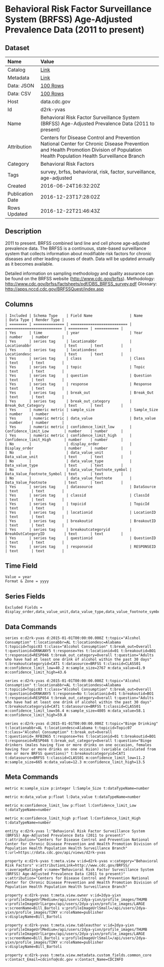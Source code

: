 # Behavioral Risk Factor Surveillance System (BRFSS) Age-Adjusted Prevalence Data (2011 to present)

## Dataset

| Name | Value |
| :--- | :---- |
| Catalog | [Link](https://catalog.data.gov/dataset/behavioral-risk-factor-surveillance-system-brfss-age-adjusted-prevalence-data-2011-to-pres-e2415) |
| Metadata | [Link](https://data.cdc.gov/api/views/d2rk-yvas) |
| Data: JSON | [100 Rows](https://data.cdc.gov/api/views/d2rk-yvas/rows.json?max_rows=100) |
| Data: CSV | [100 Rows](https://data.cdc.gov/api/views/d2rk-yvas/rows.csv?max_rows=100) |
| Host | data.cdc.gov |
| Id | d2rk-yvas |
| Name | Behavioral Risk Factor Surveillance System (BRFSS) Age-Adjusted Prevalence Data (2011 to present) |
| Attribution | Centers for Disease Control and Prevention National Center for Chronic Disease Prevention and Health Promotion Division of Population Health Population Health Surveillance Branch |
| Category | Behavioral Risk Factors |
| Tags | survey, brfss, behavioral, risk, factor, surveillance, age-adjusted |
| Created | 2016-06-24T16:32:20Z |
| Publication Date | 2016-12-23T17:28:02Z |
| Rows Updated | 2016-12-22T21:46:43Z |

## Description

2011 to present. BRFSS combined land line and cell phone age-adjusted prevalence data. The BRFSS is a continuous, state-based surveillance system that collects information about modifiable risk factors for chronic diseases and other leading causes of death. 
Data will be updated annually as it becomes available.

Detailed information on sampling methodology and quality assurance can be found on the BRFSS website (http://www.cdc.gov/brfss). 
Methodology: http://www.cdc.gov/brfss/factsheets/pdf/DBS_BRFSS_survey.pdf 
Glossary: http://apps.nccd.cdc.gov/BRFSSQuest/index.asp

## Columns

```ls
| Included | Schema Type    | Field Name                 | Name                       | Data Type | Render Type |
| ======== | ============== | ========================== | ========================== | ========= | =========== |
| Yes      | time           | year                       | Year                       | number    | number      |
| Yes      | series tag     | locationabbr               | Locationabbr               | text      | text        |
| Yes      | series tag     | locationdesc               | Locationdesc               | text      | text        |
| Yes      | series tag     | class                      | Class                      | text      | text        |
| Yes      | series tag     | topic                      | Topic                      | text      | text        |
| Yes      | series tag     | question                   | Question                   | text      | text        |
| Yes      | series tag     | response                   | Response                   | text      | text        |
| Yes      | series tag     | break_out                  | Break_Out                  | text      | text        |
| Yes      | series tag     | break_out_category         | Break_Out_Category         | text      | text        |
| Yes      | numeric metric | sample_size                | Sample_Size                | number    | number      |
| Yes      | numeric metric | data_value                 | Data_value                 | number    | number      |
| Yes      | numeric metric | confidence_limit_low       | Confidence_limit_Low       | number    | number      |
| Yes      | numeric metric | confidence_limit_high      | Confidence_limit_High      | number    | number      |
| No       |                | display_order              | Display_order              | number    | number      |
| No       |                | data_value_unit            | Data_value_unit            | text      | text        |
| No       |                | data_value_type            | Data_value_type            | text      | text        |
| No       |                | data_value_footnote_symbol | Data_Value_Footnote_Symbol | text      | text        |
| No       |                | data_value_footnote        | Data_Value_Footnote        | text      | text        |
| Yes      | series tag     | datasource                 | DataSource                 | text      | text        |
| Yes      | series tag     | classid                    | ClassId                    | text      | text        |
| Yes      | series tag     | topicid                    | TopicId                    | text      | text        |
| Yes      | series tag     | locationid                 | LocationID                 | text      | text        |
| Yes      | series tag     | breakoutid                 | BreakoutID                 | text      | text        |
| Yes      | series tag     | breakoutcategoryid         | BreakOutCategoryID         | text      | text        |
| Yes      | series tag     | questionid                 | QuestionID                 | text      | text        |
| Yes      | series tag     | responseid                 | RESPONSEID                 | text      | text        |
```

## Time Field

```ls
Value = year
Format & Zone = yyyy
```

## Series Fields

```ls
Excluded Fields = display_order,data_value_unit,data_value_type,data_value_footnote_symbol,data_value_footnote
```

## Data Commands

```ls
series e:d2rk-yvas d:2015-01-01T00:00:00.000Z t:topic="Alcohol Consumption" t:locationabbr=AL t:locationdesc=Alabama t:topicid=Topic03 t:class="Alcohol Consumption" t:break_out=Overall t:questionid=DRNKANY5 t:response=Yes t:locationid=01 t:breakoutid=BO1 t:responseid=RESP046 t:break_out_category=Overall t:question="Adults who have had at least one drink of alcohol within the past 30 days" t:breakoutcategoryid=CAT1 t:datasource=BRFSS t:classid=CLASS01 m:confidence_limit_low=40.2 m:sample_size=2767 m:data_value=41.9 m:confidence_limit_high=43.6

series e:d2rk-yvas d:2015-01-01T00:00:00.000Z t:topic="Alcohol Consumption" t:locationabbr=AL t:locationdesc=Alabama t:topicid=Topic03 t:class="Alcohol Consumption" t:break_out=Overall t:questionid=DRNKANY5 t:response=No t:locationid=01 t:breakoutid=BO1 t:responseid=RESP054 t:break_out_category=Overall t:question="Adults who have had at least one drink of alcohol within the past 30 days" t:breakoutcategoryid=CAT1 t:datasource=BRFSS t:classid=CLASS01 m:confidence_limit_low=56.4 m:sample_size=4805 m:data_value=58.1 m:confidence_limit_high=59.8

series e:d2rk-yvas d:2015-01-01T00:00:00.000Z t:topic="Binge Drinking" t:locationabbr=AL t:locationdesc=Alabama t:topicid=Topic07 t:class="Alcohol Consumption" t:break_out=Overall t:questionid=_RFBING5 t:response=Yes t:locationid=01 t:breakoutid=BO1 t:responseid=RESP046 t:break_out_category=Overall t:question="Binge drinkers (males having five or more drinks on one occasion, females having four or more drinks on one occasion) (variable calculated from one or more BRFSS questions)" t:breakoutcategoryid=CAT1 t:datasource=BRFSS t:classid=CLASS01 m:confidence_limit_low=11.2 m:sample_size=665 m:data_value=12.3 m:confidence_limit_high=13.5
```

## Meta Commands

```ls
metric m:sample_size p:integer l:Sample_Size t:dataTypeName=number

metric m:data_value p:float l:Data_value t:dataTypeName=number

metric m:confidence_limit_low p:float l:Confidence_limit_Low t:dataTypeName=number

metric m:confidence_limit_high p:float l:Confidence_limit_High t:dataTypeName=number

entity e:d2rk-yvas l:"Behavioral Risk Factor Surveillance System (BRFSS) Age-Adjusted Prevalence Data (2011 to present)" t:attribution="Centers for Disease Control and Prevention National Center for Chronic Disease Prevention and Health Promotion Division of Population Health Population Health Surveillance Branch" t:url=https://data.cdc.gov/api/views/d2rk-yvas

property e:d2rk-yvas t:meta.view v:id=d2rk-yvas v:category="Behavioral Risk Factors" v:attributionLink=http://www.cdc.gov/BRFSS/ v:averageRating=0 v:name="Behavioral Risk Factor Surveillance System (BRFSS) Age-Adjusted Prevalence Data (2011 to present)" v:attribution="Centers for Disease Control and Prevention National Center for Chronic Disease Prevention and Health Promotion Division of Population Health Population Health Surveillance Branch"

property e:d2rk-yvas t:meta.view.owner v:id=2dya-yixn v:profileImageUrlMedium=/api/users/2dya-yixn/profile_images/THUMB v:profileImageUrlLarge=/api/users/2dya-yixn/profile_images/LARGE v:screenName=Bill_Bartoli v:profileImageUrlSmall=/api/users/2dya-yixn/profile_images/TINY v:roleName=publisher v:displayName=Bill_Bartoli

property e:d2rk-yvas t:meta.view.tableauthor v:id=2dya-yixn v:profileImageUrlMedium=/api/users/2dya-yixn/profile_images/THUMB v:profileImageUrlLarge=/api/users/2dya-yixn/profile_images/LARGE v:screenName=Bill_Bartoli v:profileImageUrlSmall=/api/users/2dya-yixn/profile_images/TINY v:roleName=publisher v:displayName=Bill_Bartoli

property e:d2rk-yvas t:meta.view.metadata.custom_fields.common_core v:Contact_Email=cdcinfo@cdc.gov v:Contact_Name=CDCINFO
```
